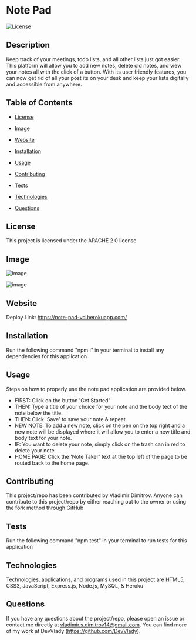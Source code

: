 # Note Pad

[![License](https://img.shields.io/badge/License-Apache%202.0-blue.svg)](https://opensource.org/licenses/Apache-2.0)

## Description

Keep track of your meetings, todo lists, and all other lists just got easier. This platform will allow you to add new notes, delete old notes, and view your notes all with the click of a button. With its user friendly features, you can now get rid of all your post its on your desk and keep your lists digitally and accessible from anywhere.

## Table of Contents

* [License](#license)

* [Image](#image)

* [Website](#website)

* [Installation](#installation)

* [Usage](#usage)

* [Contributing](#contributing)

* [Tests](#tests)

* [Technologies](#technologies)

* [Questions](#questions)

## License

This project is licensed under the APACHE 2.0 license

## Image

![image](https://user-images.githubusercontent.com/71519918/103469175-fd60af00-4d26-11eb-9a48-cedf85648a57.png)

![image](https://user-images.githubusercontent.com/71519918/103469211-7829ca00-4d27-11eb-870c-a0b77296ff32.png)

## Website

Deploy Link: https://note-pad-vd.herokuapp.com/

## Installation

Run the following command "npm i" in your terminal to install any dependencies for this application

## Usage

Steps on how to properly use the note pad application are provided below.

* FIRST: Click on the button 'Get Started"
* THEN: Type a title of your choice for your note and the body tect of the note below the title.
* THEN: Click 'Save' to save your note & repeat.
* NEW NOTE: To add a new note, click on the pen on the top right and a new note will be displayed where it will allow you to enter a new title and body text for your note.
* IF: You want to delete your note, simply click on the trash can in red to delete your note.
* HOME PAGE: Click the 'Note Taker' text at the top left of the page to be routed back to the home page.

## Contributing

This project/repo has been contributed by Vladimir Dimitrov. Anyone can contribute to this project/repo by either reaching out to the owner or using the fork method through GitHub

## Tests

Run the following command "npm test" in your terminal to run tests for this application

## Technologies

Technologies, applications, and programs used in this project are HTML5, CSS3, JavaScript, Express.js, Node.js, MySQL, & Heroku

## Questions

If you have any questions about the project/repo, please open an issue or contact me directly at <vladimir.s.dimitrov14@gmail.com>.
You can find more of my work at DevVlady (https://github.com/DevVlady).